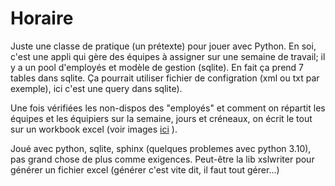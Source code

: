 # Horaire

Juste une classe de pratique (un prétexte) pour jouer avec Python. En soi, c'est une appli qui gère des équipes à assigner sur une semaine de travail; il y a un pool d'employés et modèle de gestion (sqlite). En fait ça prend 7 tables dans sqlite. Ça pourrait utiliser fichier de configration (xml ou txt par exemple), ici c'est une query dans sqlite).

Une fois vérifiées les non-dispos des "employés" et comment on répartit les équipes et les équipiers sur la semaine, jours et créneaux, on écrit le tout sur un workbook excel (voir images [ici](/matrice_temps/la_doc_test/doc/source/_static/) ).

Joué avec python, sqlite, sphinx (quelques problemes avec python 3.10), pas grand chose de plus comme exigences. Peut-être la lib xslwriter pour générer un fichier excel (générer c'est vite dit, il faut tout gérer...)
